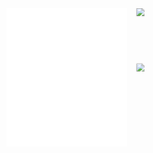 <div style="width: 100%;">
<div style="display: grid; grid-template-columns: 1fr 1fr; grid-gap: 20px;">
<img src="/metrics.base.svg" alt="Metrics">
<a href="https://github.com/anuraghazra/github-readme-stats" style="flex: 0 1 50%;">
<picture>
<source srcset="https://github-readme-stats.vercel.app/api/top-langs/?username=rodrigo-rac2&layout=compact&theme=dark#gh-dark-mode-only" media="(prefers-color-scheme: dark)" />
<source srcset="https://github-readme-stats.vercel.app/api/top-langs/?username=rodrigo-rac2&layout=compact" media="(prefers-color-scheme: light) (prefers-color-scheme: no-preference)" />
<img src="https://github-readme-stats.vercel.app/api?username=rodrigo-rac2&show_icons=true" />
</a>
</div>
</div> 

<div style="width: 100%;">
<div style="display: grid; grid-template-columns: 1fr 1fr; grid-gap: 20px;">
<img src="/metrics.plugin.isocalendar.fullyear.svg" alt="Metrics">
<a href="https://github.com/anuraghazra/github-readme-stats" style="flex: 0 1 50%;">
<picture>
<source srcset="https://github-readme-stats.vercel.app/api?username=rodrigo-rac2&hide=contribs&show_icons=true&theme=dark" media="(prefers-color-scheme: dark)" />
<source srcset="https://github-readme-stats.vercel.app/api?username=rodrigo-rac2&hide=contribs&show_icons=true" media="(prefers-color-scheme: light), (prefers-color-scheme: no-preference)" />
<img src="https://github-readme-stats.vercel.app/api?username=rodrigo-rac2&hide=contribs&show_icons=true" />
</picture>
</a>
</div>
</div> 

<!--
**rodrigo-rac2/rodrigo-rac2** is a ✨ _special_ ✨ repository because its `README.md` (this file) appears on your GitHub profile.

Here are some ideas to get you started:

- 🔭 I’m currently working on ...
- 🌱 I’m currently learning ...
- 👯 I’m looking to collaborate on ...
- 🤔 I’m looking for help with ...
- 💬 Ask me about ...
- 📫 How to reach me: ...
- 😄 Pronouns: ...
- ⚡ Fun fact: ...
-->
